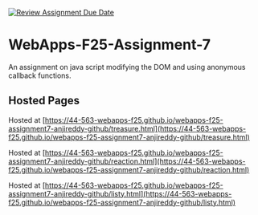 [![Review Assignment Due Date](https://classroom.github.com/assets/deadline-readme-button-22041afd0340ce965d47ae6ef1cefeee28c7c493a6346c4f15d667ab976d596c.svg)](https://classroom.github.com/a/ltUcE4Dk)
# WebApps-F25-Assignment-7
An assignment on java script modifying the DOM and using anonymous callback functions.

## Hosted Pages

Hosted at [https://44-563-webapps-f25.github.io/webapps-f25-assignment7-anjireddy-github/treasure.html](https://44-563-webapps-f25.github.io/webapps-f25-assignment7-anjireddy-github/treasure.html)

Hosted at [https://44-563-webapps-f25.github.io/webapps-f25-assignment7-anjireddy-github/reaction.html](https://44-563-webapps-f25.github.io/webapps-f25-assignment7-anjireddy-github/reaction.html)

Hosted at [https://44-563-webapps-f25.github.io/webapps-f25-assignment7-anjireddy-github/listy.html](https://44-563-webapps-f25.github.io/webapps-f25-assignment7-anjireddy-github/listy.html)
